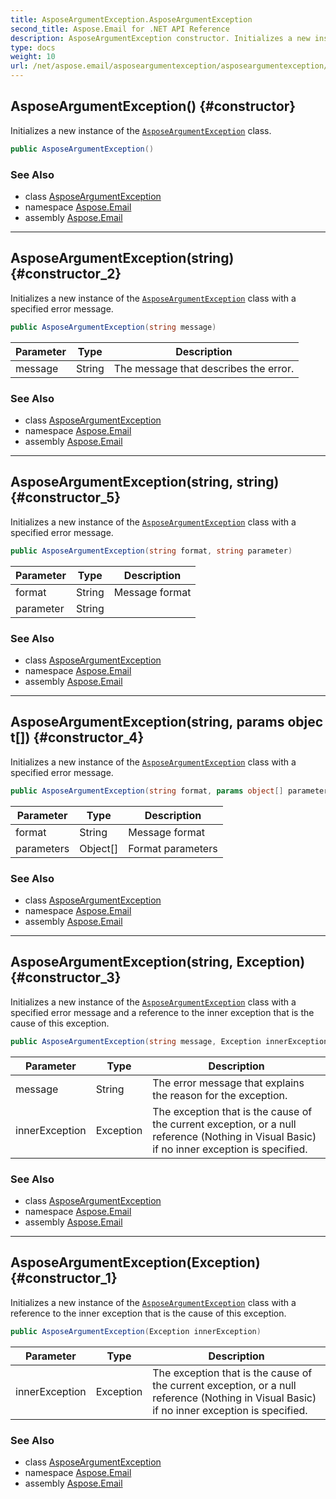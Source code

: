 ```yaml
---
title: AsposeArgumentException.AsposeArgumentException
second_title: Aspose.Email for .NET API Reference
description: AsposeArgumentException constructor. Initializes a new instance of the AsposeArgumentException class
type: docs
weight: 10
url: /net/aspose.email/asposeargumentexception/asposeargumentexception/
---
```

## AsposeArgumentException() {#constructor}

Initializes a new instance of the [`AsposeArgumentException`](../) class.

```csharp
public AsposeArgumentException()
```

### See Also

* class [AsposeArgumentException](../)
* namespace [Aspose.Email](../../asposeargumentexception/)
* assembly [Aspose.Email](../../../)

---

## AsposeArgumentException(string) {#constructor_2}

Initializes a new instance of the [`AsposeArgumentException`](../) class with a specified error message.

```csharp
public AsposeArgumentException(string message)
```

| Parameter | Type | Description |
| --- | --- | --- |
| message | String | The message that describes the error. |

### See Also

* class [AsposeArgumentException](../)
* namespace [Aspose.Email](../../asposeargumentexception/)
* assembly [Aspose.Email](../../../)

---

## AsposeArgumentException(string, string) {#constructor_5}

Initializes a new instance of the [`AsposeArgumentException`](../) class with a specified error message.

```csharp
public AsposeArgumentException(string format, string parameter)
```

| Parameter | Type | Description |
| --- | --- | --- |
| format | String | Message format |
| parameter | String |  |

### See Also

* class [AsposeArgumentException](../)
* namespace [Aspose.Email](../../asposeargumentexception/)
* assembly [Aspose.Email](../../../)

---

## AsposeArgumentException(string, params object[]) {#constructor_4}

Initializes a new instance of the [`AsposeArgumentException`](../) class with a specified error message.

```csharp
public AsposeArgumentException(string format, params object[] parameters)
```

| Parameter | Type | Description |
| --- | --- | --- |
| format | String | Message format |
| parameters | Object[] | Format parameters |

### See Also

* class [AsposeArgumentException](../)
* namespace [Aspose.Email](../../asposeargumentexception/)
* assembly [Aspose.Email](../../../)

---

## AsposeArgumentException(string, Exception) {#constructor_3}

Initializes a new instance of the [`AsposeArgumentException`](../) class with a specified error message and a reference to the inner exception that is the cause of this exception.

```csharp
public AsposeArgumentException(string message, Exception innerException)
```

| Parameter | Type | Description |
| --- | --- | --- |
| message | String | The error message that explains the reason for the exception. |
| innerException | Exception | The exception that is the cause of the current exception, or a null reference (Nothing in Visual Basic) if no inner exception is specified. |

### See Also

* class [AsposeArgumentException](../)
* namespace [Aspose.Email](../../asposeargumentexception/)
* assembly [Aspose.Email](../../../)

---

## AsposeArgumentException(Exception) {#constructor_1}

Initializes a new instance of the [`AsposeArgumentException`](../) class with a reference to the inner exception that is the cause of this exception.

```csharp
public AsposeArgumentException(Exception innerException)
```

| Parameter | Type | Description |
| --- | --- | --- |
| innerException | Exception | The exception that is the cause of the current exception, or a null reference (Nothing in Visual Basic) if no inner exception is specified. |

### See Also

* class [AsposeArgumentException](../)
* namespace [Aspose.Email](../../asposeargumentexception/)
* assembly [Aspose.Email](../../../)



